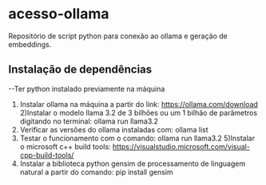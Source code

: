 # acesso-ollama
Repositório de script python para conexão ao ollama e geração de embeddings.

## Instalação de dependências
--Ter python instalado previamente na máquina
1) Instalar ollama na máquina a partir do link: https://ollama.com/download
2)Instalar o modelo llama 3.2 de 3 bilhões ou um 1 bilhão de parâmetros digitando no terminal: ollama run llama3.2
3) Verificar as versões do ollama instaladas com: ollama list
4) Testar o funcionamento com o comando: ollama run llama3.2
5)Instalar o microsoft c++ build tools: https://visualstudio.microsoft.com/visual-cpp-build-tools/
6) Instalar a biblioteca python gensim de processamento de linguagem natural a partir do comando: pip install gensim
